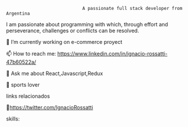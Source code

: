                                  A passionate full stack developer from Argentina

I am passionate about programming with which, through effort and perseverance, challenges or conflicts can be resolved.

🔭 I’m currently working on e-commerce proyect

📫 How to reach me: https://www.linkedin.com/in/ignacio-rossatti-47b60522a/

💬 Ask me about React,Javascript,Redux

🏀 sports lover

links relacionados

🐣https://twitter.com/IgnacioRossatti


skills: <FontAwesomeIcon icon="fa-solid fa-code" />






